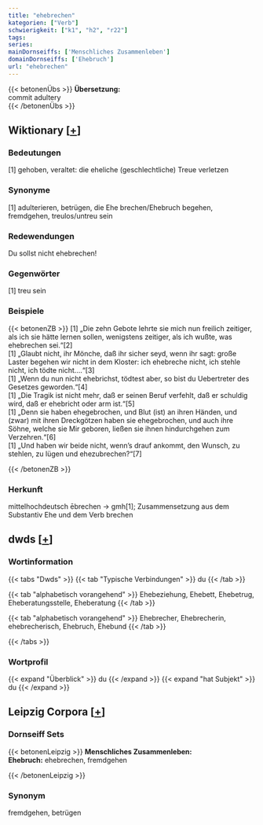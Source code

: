 ```yaml
---
title: "ehebrechen"
kategorien: ["Verb"]
schwierigkeit: ["k1", "h2", "r22"]
tags:
series:
mainDornseiffs: ['Menschliches Zusammenleben']
domainDornseiffs: ['Ehebruch']
url: "ehebrechen"
---
```


{{< betonenÜbs >}}
**Übersetzung:**  
commit adultery  
{{< /betonenÜbs >}}

## Wiktionary [[+](https://de.wiktionary.org/wiki/ehebrechen)]

### Bedeutungen
[1] gehoben, veraltet: die eheliche (geschlechtliche) Treue verletzen  

### Synonyme
[1] adulterieren, betrügen, die Ehe brechen/Ehebruch begehen, fremdgehen, treulos/untreu sein  

### Redewendungen
Du sollst nicht ehebrechen!  

### Gegenwörter
[1] treu sein  

### Beispiele
{{< betonenZB >}}
[1] „Die zehn Gebote lehrte sie mich nun freilich zeitiger, als ich sie hätte lernen sollen, wenigstens zeitiger, als ich wußte, was ehebrechen sei.“[2]  
[1] „Glaubt nicht, ihr Mönche, daß ihr sicher seyd, wenn ihr sagt: große Laster begehen wir nicht in dem Kloster: ich ehebreche nicht, ich stehle nicht, ich tödte nicht....“[3]  
[1] „Wenn du nun nicht ehebrichst, tödtest aber, so bist du Uebertreter des Gesetzes geworden.“[4]  
[1] „Die Tragik ist nicht mehr, daß er seinen Beruf verfehlt, daß er schuldig wird, daß er ehebricht oder arm ist.“[5]  
[1] „Denn sie haben ehegebrochen, und Blut (ist) an ihren Händen, und (zwar) mit ihren Dreckgötzen haben sie ehegebrochen, und auch ihre Söhne, welche sie Mir geboren, ließen sie ihnen hindurchgehen zum Verzehren.“[6]  
[1] „Und haben wir beide nicht, wenn’s drauf ankommt, den Wunsch, zu stehlen, zu lügen und ehezubrechen?“[7]  

{{< /betonenZB >}}
### Herkunft
mittelhochdeutsch ēbrechen → gmh[1]; Zusammensetzung aus dem Substantiv Ehe und dem Verb brechen  



## dwds [[+](https://www.dwds.de/wb/ehebrechen)]

### Wortinformation
{{< tabs "Dwds" >}}
{{< tab "Typische Verbindungen" >}}
du
{{< /tab >}}

{{< tab "alphabetisch vorangehend" >}}
Ehebeziehung, Ehebett, Ehebetrug, Eheberatungsstelle, Eheberatung
{{< /tab >}}

{{< tab "alphabetisch vorangehend" >}}
Ehebrecher, Ehebrecherin, ehebrecherisch, Ehebruch, Ehebund
{{< /tab >}}

{{< /tabs >}}

### Wortprofil
{{< expand "Überblick" >}} du {{< /expand >}}
{{< expand "hat Subjekt" >}} du {{< /expand >}}

## Leipzig Corpora [[+](https://corpora.uni-leipzig.de/en/res?word=ehebrechen&corpusId=deu_newscrawl-public_2018)]

### Dornseiff Sets
{{< betonenLeipzig >}}
**Menschliches Zusammenleben:**  
**Ehebruch:** ehebrechen, fremdgehen  

{{< /betonenLeipzig >}}

### Synonym
fremdgehen, betrügen

